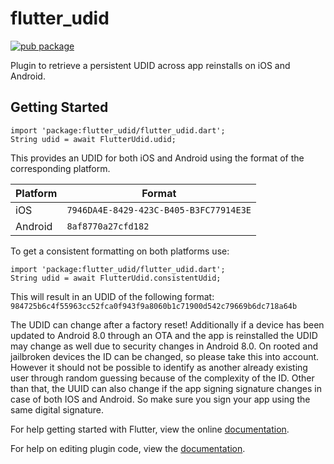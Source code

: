 # flutter_udid

[![pub package](https://img.shields.io/pub/v/flutter_udid.svg)](https://pub.dartlang.org/packages/flutter_udid)

Plugin to retrieve a persistent UDID across app reinstalls on iOS and Android.

## Getting Started

```
import 'package:flutter_udid/flutter_udid.dart';
String udid = await FlutterUdid.udid;
```

This provides an UDID for both iOS and Android using the format of the corresponding platform.

| Platform | Format |
| ------------- | ------------- |
| iOS     | `7946DA4E-8429-423C-B405-B3FC77914E3E` | 
| Android | `8af8770a27cfd182` |

To get a consistent formatting on both platforms use:

```
import 'package:flutter_udid/flutter_udid.dart';
String udid = await FlutterUdid.consistentUdid;
```

This will result in an UDID of the following format:     
`984725b6c4f55963cc52fca0f943f9a8060b1c71900d542c79669b6dc718a64b`


The UDID can change after a factory reset!
Additionally if a device has been updated to Android 8.0 through an OTA and the app is reinstalled the UDID may change as well due to security changes in Android 8.0.
On rooted and jailbroken devices the ID can be changed, so please take this into account. However it should not be possible to identify as another already existing user through random guessing because of the complexity of the ID.
Other than that, the UUID can also change if the app signing signature changes in case of both IOS and Android. So make sure you sign your app using the same digital signature.

For help getting started with Flutter, view the online
[documentation](https://flutter.io/).

For help on editing plugin code, view the [documentation](https://flutter.io/developing-packages/#edit-plugin-package).
